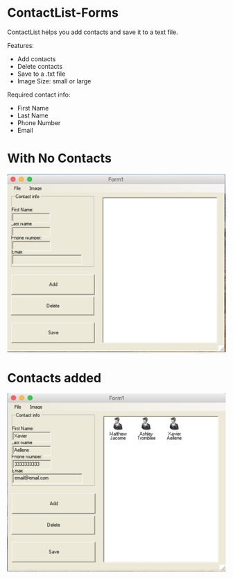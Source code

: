 # ContactList-Forms
ContactList helps you add contacts and save it to a text file.

Features: 
 * Add contacts
 * Delete contacts
 * Save to a .txt file
 * Image Size: small or large
 
 Required contact info: 
  - First Name
  - Last Name
  - Phone Number
  - Email
  
  # With No Contacts
  ![With no contacts](/noContacts.png)
  
  # Contacts added
  ![With contacts](/withContacts.png)
  
  
